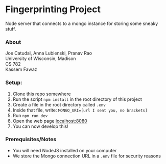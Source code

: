 # Fingerprinting Project
Node server that connects to a mongo instance for storing some sneaky stuff.

### About
Joe Catudal, Anna Lubienski, Pranav Rao  
University of Wisconsin, Madison  
CS 782  
Kassem Fawaz

### Setup:
1. Clone this repo somewhere
2. Run the script `npm install` in the root directory of this project
3. Create a file in the root directory called `.env`
4. Inside that file, write: `MONGO_URI=[url I sent you, no brackets]`
5. Run `npm run dev`
6. Open the web page [localhost:8080](http://localhost:8080)
7. You can now develop this!

### Prerequisites/Notes
* You will need NodeJS installed on your computer
* We store the Mongo connection URL in a `.env` file for security reasons

